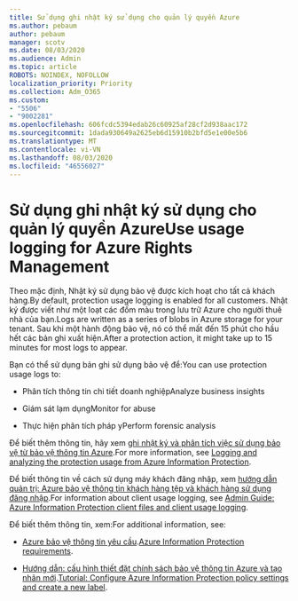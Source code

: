 ```yaml
---
title: Sử dụng ghi nhật ký sử dụng cho quản lý quyền Azure
ms.author: pebaum
author: pebaum
manager: scotv
ms.date: 08/03/2020
ms.audience: Admin
ms.topic: article
ROBOTS: NOINDEX, NOFOLLOW
localization_priority: Priority
ms.collection: Adm_O365
ms.custom:
- "5506"
- "9002281"
ms.openlocfilehash: 606fcdc5394edab26c60925af28cf2d938aac172
ms.sourcegitcommit: 1dada930649a2625eb6d15910b2bfd5e1e00e5b6
ms.translationtype: MT
ms.contentlocale: vi-VN
ms.lasthandoff: 08/03/2020
ms.locfileid: "46556027"
---
```

# <a name="use-usage-logging-for-azure-rights-management"></a><span data-ttu-id="0136c-102">Sử dụng ghi nhật ký sử dụng cho quản lý quyền Azure</span><span class="sxs-lookup"><span data-stu-id="0136c-102">Use usage logging for Azure Rights Management</span></span>

<span data-ttu-id="0136c-103">Theo mặc định, Nhật ký sử dụng bảo vệ được kích hoạt cho tất cả khách hàng.</span><span class="sxs-lookup"><span data-stu-id="0136c-103">By default, protection usage logging is enabled for all customers.</span></span> <span data-ttu-id="0136c-104">Nhật ký được viết như một loạt các đốm màu trong lưu trữ Azure cho người thuê nhà của bạn.</span><span class="sxs-lookup"><span data-stu-id="0136c-104">Logs are written as a series of blobs in Azure storage for your tenant.</span></span> <span data-ttu-id="0136c-105">Sau khi một hành động bảo vệ, nó có thể mất đến 15 phút cho hầu hết các bản ghi xuất hiện.</span><span class="sxs-lookup"><span data-stu-id="0136c-105">After a protection action, it might take up to 15 minutes for most logs to appear.</span></span>

<span data-ttu-id="0136c-106">Bạn có thể sử dụng bản ghi sử dụng bảo vệ để:</span><span class="sxs-lookup"><span data-stu-id="0136c-106">You can use protection usage logs to:</span></span>

- <span data-ttu-id="0136c-107">Phân tích thông tin chi tiết doanh nghiệp</span><span class="sxs-lookup"><span data-stu-id="0136c-107">Analyze business insights</span></span>

- <span data-ttu-id="0136c-108">Giám sát lạm dụng</span><span class="sxs-lookup"><span data-stu-id="0136c-108">Monitor for abuse</span></span>

- <span data-ttu-id="0136c-109">Thực hiện phân tích pháp y</span><span class="sxs-lookup"><span data-stu-id="0136c-109">Perform forensic analysis</span></span>

<span data-ttu-id="0136c-110">Để biết thêm thông tin, hãy xem [ghi nhật ký và phân tích việc sử dụng bảo vệ từ bảo vệ thông tin Azure](https://docs.microsoft.com/azure/information-protection/log-analyze-usage).</span><span class="sxs-lookup"><span data-stu-id="0136c-110">For more information, see [Logging and analyzing the protection usage from Azure Information Protection](https://docs.microsoft.com/azure/information-protection/log-analyze-usage).</span></span>

<span data-ttu-id="0136c-111">Để biết thông tin về cách sử dụng máy khách đăng nhập, xem [hướng dẫn quản trị: Azure bảo vệ thông tin khách hàng tệp và khách hàng sử dụng đăng nhập](https://docs.microsoft.com/azure/information-protection/rms-client/client-admin-guide-files-and-logging).</span><span class="sxs-lookup"><span data-stu-id="0136c-111">For information about client usage logging, see [Admin Guide: Azure Information Protection client files and client usage logging](https://docs.microsoft.com/azure/information-protection/rms-client/client-admin-guide-files-and-logging).</span></span>

<span data-ttu-id="0136c-112">Để biết thêm thông tin, xem:</span><span class="sxs-lookup"><span data-stu-id="0136c-112">For additional information, see:</span></span>

- <span data-ttu-id="0136c-113">[Azure bảo vệ thông tin yêu cầu](https://docs.microsoft.com/azure/information-protection/get-started/requirements).</span><span class="sxs-lookup"><span data-stu-id="0136c-113">[Azure Information Protection requirements](https://docs.microsoft.com/azure/information-protection/get-started/requirements).</span></span>
    
- <span data-ttu-id="0136c-114">[Hướng dẫn: cấu hình thiết đặt chính sách bảo vệ thông tin Azure và tạo nhãn mới](https://docs.microsoft.com/azure/information-protection/get-started/infoprotect-quick-start-tutorial).</span><span class="sxs-lookup"><span data-stu-id="0136c-114">[Tutorial: Configure Azure Information Protection policy settings and create a new label](https://docs.microsoft.com/azure/information-protection/get-started/infoprotect-quick-start-tutorial).</span></span>
